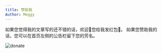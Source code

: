 ```yaml
---
title: 赞助我
Author: Meggy
---
```


如果您觉得我的文章写的还不错的话，欢迎👏您给我发红包🧧。
如果您赞助我的话，您可以在首页左侧的公告栏留下您的芳名。

![donate](https://user-images.githubusercontent.com/92929085/214549781-31c05a65-519d-4286-9763-65040089d98d.png)
